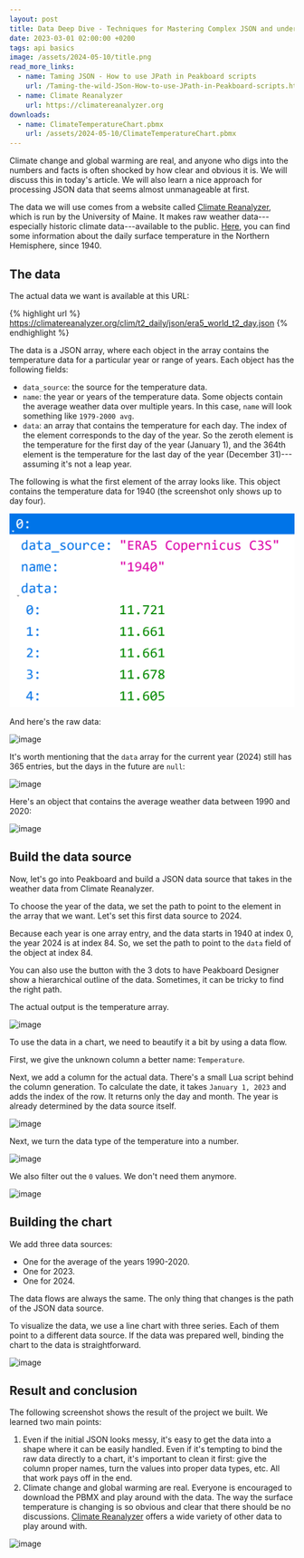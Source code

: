 ```yaml
---
layout: post
title: Data Deep Dive - Techniques for Mastering Complex JSON and understand that Global Warming is real
date: 2023-03-01 02:00:00 +0200
tags: api basics
image: /assets/2024-05-10/title.png
read_more_links:
  - name: Taming JSON - How to use JPath in Peakboard scripts
    url: /Taming-the-wild-JSon-How-to-use-JPath-in-Peakboard-scripts.html
  - name: Climate Reanalyzer
    url: https://climatereanalyzer.org
downloads:
  - name: ClimateTemperatureChart.pbmx
    url: /assets/2024-05-10/ClimateTemperatureChart.pbmx
---
```

Climate change and global warming are real, and anyone who digs into the numbers and facts is often shocked by how clear and obvious it is. We will discuss this in today's article. We will also learn a nice approach for processing JSON data that seems almost unmanageable at first.

The data we will use comes from a website called [Climate Reanalyzer](https://climatereanalyzer.org/), which is run by the University of Maine. It makes raw weather data---especially historic climate data---available to the public.  [Here](https://climatereanalyzer.org/clim/t2_daily/?dm_id=world), you can find some information about the daily surface temperature in the Northern Hemisphere, since 1940.

## The data

The actual data we want is available at this URL:

{% highlight url %}
https://climatereanalyzer.org/clim/t2_daily/json/era5_world_t2_day.json
{% endhighlight %}

The data is a JSON array, where each object in the array contains the temperature data for a particular year or range of years. Each object has the following fields:

* `data_source`: the source for the temperature data.
* `name`: the year or years of the temperature data. Some objects contain the average weather data over multiple years. In this case, `name` will look something like `1979-2000 avg`.
* `data`: an array that contains the temperature for each day. The index of the element corresponds to the day of the year. So the zeroth element is the temperature for the first day of the year (January 1), and the 364th element is the temperature for the last day of the year (December 31)---assuming it's not a leap year.

The following is what the first element of the array looks like. This object contains the temperature data for 1940 (the screenshot only shows up to day four).

![image](/assets/2024-05-10/011.png)


And here's the raw data:

![image](/assets/2024-05-10/010.png)

It's worth mentioning that the `data` array for the current year (2024) still has 365 entries, but the days in the future are `null`:

![image](/assets/2024-05-10/020.png)

Here's an object that contains the average weather data between 1990 and 2020:

![image](/assets/2024-05-10/030.png)

## Build the data source

Now, let's go into Peakboard and build a JSON data source that takes in the weather data from Climate Reanalyzer.

To choose the year of the data, we set the path to point to the element in the array that we want. Let's set this first data source to 2024.

Because each year is one array entry, and the data starts in 1940 at index 0, the year 2024 is at index 84. So, we set the path to point to the `data` field of the object at index 84.

You can also use the button with the 3 dots to have Peakboard Designer show a hierarchical outline of the data. Sometimes, it can be tricky to find the right path.

The actual output is the temperature array.

![image](/assets/2024-05-10/040.png)

To use the data in a chart, we need to beautify it a bit by using a data flow.

First, we give the unknown column a better name: `Temperature`.

Next, we add a column for the actual data. There's a small Lua script behind the column generation. To calculate the date, it takes `January 1, 2023` and adds the index of the row. It returns only the day and month. The year is already determined by the data source itself.

![image](/assets/2024-05-10/050.png)

Next, we turn the data type of the temperature into a number.

![image](/assets/2024-05-10/060.png)

We also filter out the `0` values. We don't need them anymore.

![image](/assets/2024-05-10/070.png)

## Building the chart

We add three data sources:

* One for the average of the years 1990-2020.
* One for 2023.
* One for 2024.

The data flows are always the same. The only thing that changes is the path of the JSON data source.

To visualize the data, we use a line chart with three series. Each of them point to a different data source. If the data was prepared well, binding the chart to the data is straightforward.

![image](/assets/2024-05-10/050.png)

## Result and conclusion

The following screenshot shows the result of the project we built. We learned two main points:

1. Even if the initial JSON looks messy, it's easy to get the data into a shape where it can be easily handled. Even if it's tempting to bind the raw data directly to a chart, it's important to clean it first: give the column proper names, turn the values into proper data types, etc. All that work pays off in the end.
2. Climate change and global warming are real. Everyone is encouraged to download the PBMX and play around with the data. The way the surface temperature is changing is so obvious and clear that there should be no discussions. [Climate Reanalyzer](https://climatereanalyzer.org/) offers a wide variety of other data to play around with.

![image](/assets/2024-05-10/result.png)


